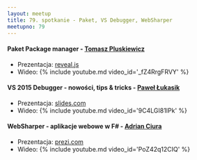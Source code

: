 ```yaml
---
layout: meetup
title: 79. spotkanie - Paket, VS Debugger, WebSharper
meetupno: 79
---
```


#### Paket Package manager - [Tomasz Pluskiewicz](http://twitter.com/tpluscode)
* Prezentacja: [reveal.js](http://paket.t-code.pl)
* Wideo: {% include youtube.md video_id='\_fZ4RrgFRVY' %}

#### VS 2015 Debugger - nowości, tips & tricks - [Paweł Łukasik](https://twitter.com/pawel_lukasik)
* Prezentacja: [slides.com](http://slides.com/pawellukasik/vs-2015-debugging-and-diagnostics/)
* Wideo: {% include youtube.md video_id='9C4LGI81IPk' %}

#### WebSharper - aplikacje webowe w F# - [Adrian Ciura](https://twitter.com/AdrianCiura)
* Prezentacja: [prezi.com](https://prezi.com/1nwglkkmoht8/websharpercom/)
* Wideo: {% include youtube.md video_id='PoZ42q12CIQ' %}

